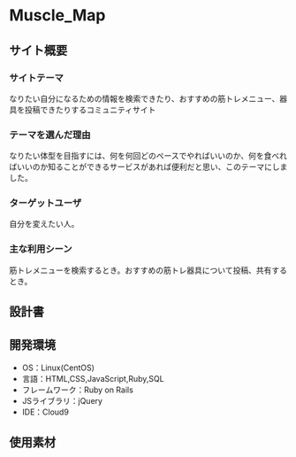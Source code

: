 # Muscle_Map

## サイト概要
### サイトテーマ
なりたい自分になるための情報を検索できたり、おすすめの筋トレメニュー、器具を投稿できたりするコミュニティサイト


### テーマを選んだ理由
なりたい体型を目指すには、何を何回どのペースでやればいいのか、何を食べればいいのか知ることができるサービスがあれば便利だと思い、このテーマにしました。


### ターゲットユーザ
自分を変えたい人。

### 主な利用シーン
筋トレメニューを検索するとき。おすすめの筋トレ器具について投稿、共有するとき。


## 設計書


## 開発環境
- OS：Linux(CentOS)
- 言語：HTML,CSS,JavaScript,Ruby,SQL
- フレームワーク：Ruby on Rails
- JSライブラリ：jQuery
- IDE：Cloud9

## 使用素材
